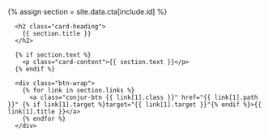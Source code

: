 {% assign section = site.data.cta[include.id] %}

  <div class="card hero">

      <h2 class="card-heading">
        {{ section.title }}      
      </h2>

      {% if section.text %}
        <p class="card-content">{{ section.text }}</p>
      {% endif %}

      <div class="btn-wrap">
        {% for link in section.links %}
          <a class="conjur-btn {{ link[1].class }}" href="{{ link[1].path }}" {% if link[1].target %}target="{{ link[1].target }}"{% endif %}>{{ link[1].title }}</a>
        {% endfor %}
      </div>

  </div><!-- /.card .hero -->
